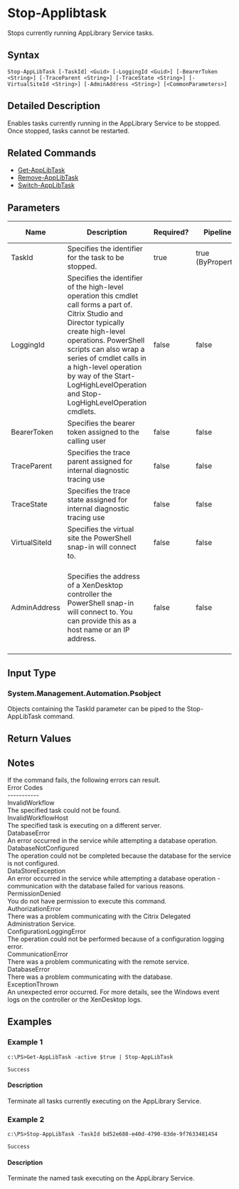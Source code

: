 ﻿
# Stop-Applibtask
Stops currently running AppLibrary Service tasks.
## Syntax

```
Stop-AppLibTask [-TaskId] <Guid> [-LoggingId <Guid>] [-BearerToken <String>] [-TraceParent <String>] [-TraceState <String>] [-VirtualSiteId <String>] [-AdminAddress <String>] [<CommonParameters>]
```

## Detailed Description
Enables tasks currently running in the AppLibrary Service to be stopped.  Once stopped, tasks cannot be restarted.


## Related Commands

* [Get-AppLibTask](../Get-AppLibTask/)
* [Remove-AppLibTask](../Remove-AppLibTask/)
* [Switch-AppLibTask](../Switch-AppLibTask/)
## Parameters
| Name   | Description | Required? | Pipeline Input | Default Value |
| --- | --- | --- | --- | --- |
| TaskId | Specifies the identifier for the task to be stopped. | true | true (ByPropertyName) |  |
| LoggingId | Specifies the identifier of the high-level operation this cmdlet call forms a part of. Citrix Studio and Director typically create high-level operations. PowerShell scripts can also wrap a series of cmdlet calls in a high-level operation by way of the Start-LogHighLevelOperation and Stop-LogHighLevelOperation cmdlets. | false | false |  |
| BearerToken | Specifies the bearer token assigned to the calling user | false | false |  |
| TraceParent | Specifies the trace parent assigned for internal diagnostic tracing use | false | false |  |
| TraceState | Specifies the trace state assigned for internal diagnostic tracing use | false | false |  |
| VirtualSiteId | Specifies the virtual site the PowerShell snap-in will connect to. | false | false |  |
| AdminAddress | Specifies the address of a XenDesktop controller the PowerShell snap-in will connect to. You can provide this as a host name or an IP address. | false | false | Localhost. Once a value is provided by any cmdlet, this value becomes the default. |

## Input Type

### System.Management.Automation.Psobject
Objects containing the TaskId parameter can be piped to the Stop-AppLibTask command.
## Return Values

### 

## Notes
If the command fails, the following errors can result.  
    Error Codes  
    -----------  
    InvalidWorkflow  
        The specified task could not be found.  
    InvalidWorkflowHost  
        The specified task is executing on a different server.  
    DatabaseError  
        An error occurred in the service while attempting a database operation.  
    DatabaseNotConfigured  
        The operation could not be completed because the database for the service is not configured.  
    DataStoreException  
        An error occurred in the service while attempting a database operation - communication with the database failed for various reasons.  
    PermissionDenied  
        You do not have permission to execute this command.  
    AuthorizationError  
        There was a problem communicating with the Citrix Delegated Administration Service.  
    ConfigurationLoggingError  
        The operation could not be performed because of a configuration logging error.  
    CommunicationError  
        There was a problem communicating with the remote service.  
    DatabaseError  
        There was a problem communicating with the database.  
    ExceptionThrown  
        An unexpected error occurred.  For more details, see the Windows event logs on the controller or the XenDesktop logs.
## Examples

### Example 1

```
c:\PS>Get-AppLibTask -active $true | Stop-AppLibTask  
  
Success
```

#### Description
Terminate all tasks currently executing on the AppLibrary Service.
### Example 2

```
c:\PS>Stop-AppLibTask -TaskId bd52e688-e40d-4790-83de-9f7633481454  
  
Success
```

#### Description
Terminate the named task executing on the AppLibrary Service.

